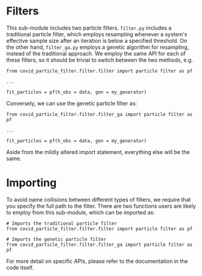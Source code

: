 # Filters

This sub-module includes two particle filters.  `filter.py` includes a traditional particle filter, which employs resampling whenever a system's effective sample size after an iteration is below a specified threshold.  On the other hand, `filter_ga.py` employs a genetic algorithm for resampling, instead of the traditional approach.  We employ the same API for each of these filters, so it should be trivial to switch between the two methods, e.g.

    from covid_particle_filter.filter.filter import particle filter as pf
    
    ...
    
    fit_particles = pf(h_obs = data, gen = my_generator)
    
Conversely, we can use the genetic particle filter as:

    from covid_particle_filter.filter.filter_ga import particle filter as pf
    
    ...
    
    fit_particles = pf(h_obs = data, gen = my_generator)

Aside from the mildly altered import statement, everything else will be the same.

# Importing

To avoid name collisions between different types of filters, we require that you specify the full path to the filter.  There are two functions users are likely to employ from this sub-module, which can be imported as:

    # Imports the traditional particle filter
    from covid_particle_filter.filter.filter import particle filter as pf
    
    # Imports the genetic particle filter
    from covid_particle_filter.filter.filter_ga import particle filter as pf
    
For more detail on specific APIs, please refer to the documentation in the code itself.